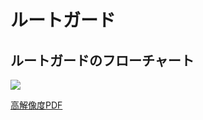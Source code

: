 # ルートガード

## ルートガードのフローチャート

![](../../../assets/router-guard-flow.png)

[高解像度PDF](/router-guard-flow.pdf)
